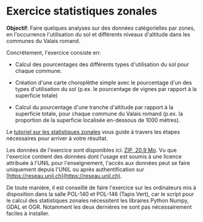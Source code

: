 # Exercice statistiques zonales


**Objectif**: Faire quelques analyses sur des données catégorielles par zones, en l'occurrence l'utilisation du sol et différents niveaux d'altitude dans les communes du Valais romand.

Concrètement, l'exercice consiste en:

- Calcul des pourcentages des différents types d'utilisation du sol pour chaque commune.

- Création d'une carte choroplèthe simple avec le pourcentage d'un des types d'utilisation du sol (p.ex. le pourcentage de vignes par rapport à la superficie totale)

- Calcul du pourcentage d'une tranche d'altitude par rapport à la superficie totale, pour chaque commune du Valais romand (p.ex. la proportion de la superficie localisée en-dessous de 1000 mètres).

Le [tutoriel sur les statistiques zonales](https://www.youtube.com/playlist?list=PLbjixabFMUzNVS6969sXcWDfJ91MWvqkW) vous guide à travers les étapes nécessaires pour arriver à votre résultat.

Les données de l'exercice sont disponibles ici: [ZIP, 20.9 Mo](http://mac-igd-3610.unil.ch/visage-ex-stats-zonales.zip). Vu que l'exercice contient des données dont l'usage est soumis à une licence attribuée à l'UNIL pour l'enseignement, l'accès aux données peut se faire uniquement depuis l'UNIL ou après authentification sur [https://reseau.unil.ch](https://reseau.unil.ch).

De toute manière, il est conseillé de faire l'exercice sur les ordinateurs mis à disposition dans la salle POL-140 et POL-146 (Tapis Vert), car le script pour le calcul des statistiques zonales nécessitent les libraires Python Numpy, GDAL et OGR. Notamment les deux dernières ne sont pas nécessairement faciles à installer.

